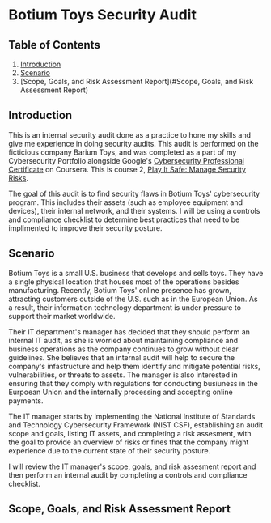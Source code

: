 # Botium Toys Security Audit
## Table of Contents
1. [Introduction](#introduction)
2. [Scenario](#scenario)
3. [Scope, Goals, and Risk Assessment Report](#Scope, Goals, and Risk Assessment Report)


## Introduction
This is an internal security audit done as a practice to hone my skills and give me experience in doing security audits. This audit is performed on the ficticious company Barium Toys, and was completed as a part of my Cybersecurity Portfolio alongside Google's [Cybersecurity Professional Certificate](https://www.coursera.org/google-certificates/cybersecurity-certificate) on Coursera. This is course 2, [Play It Safe: Manage Security Risks](https://www.coursera.org/learn/manage-security-risks?specialization=google-cybersecurity).

The goal of this audit is to find security flaws in Botium Toys' cybersecurity program. This includes their assets (such as employee equipment and devices), their internal network, and their systems. I will be using a controls and compliance checklist to determine best practices that need to be implimented to improve their security posture.

## Scenario
Botium Toys is a small U.S. business that develops and sells toys. They have a single physical location that houses most of the operations besides manufacturing. Recently, Botium Toys' online presence has grown, attracting customers outside of the U.S. such as in the European Union. As a result, their information technology department is under pressure to support their market worldwide.

Their IT department's manager has decided that they should perform an internal IT audit, as she is worried about maintaining compliance and business operations as the company continues to grow without clear guidelines. She believes that an internal audit will help to secure the company's infastructure and help them identify and mitigate potential risks, vulnerabilities, or threats to assets. The manager is also interested in ensuring that they comply with regulations for conducting busiuness in the Eurpoean Union and the internally processing and accepting online payments.

The IT manager starts by implementing the National Institute of Standards and Technology Cybersecurity Framework (NIST CSF), establishing an audit scope and goals, listing IT assets, and completing a risk assesment, with the goal to provide an overview of risks or fines that the company might experience due to the current state of their security posture.

I will review the IT manager's scope, goals, and risk assesment report and then perform an internal audit by completing a controls and compliance checklist.

## Scope, Goals, and Risk Assessment Report
